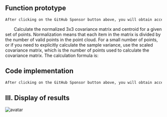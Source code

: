 ##  Function prototype 

  ```python  
After clicking on the GitHub Sponsor button above, you will obtain access permissions to my private code repository ( https://github.com/slowlon/my_code_bar ) to view this blog code. By searching the code number of this blog, you can find the code you need, code number is: 2024020309574225115
  ```  
   Calculate the normalized 3x3 covariance matrix and centroid for a given set of points. Normalization means that each item in the matrix is divided by the number of valid points in the point cloud. For a small number of points, or if you need to explicitly calculate the sample variance, use the scaled covariance matrix, which is the number of points used to calculate the covariance matrix. The calculation formula is:  

##  Code implementation 

  ```python  
After clicking on the GitHub Sponsor button above, you will obtain access permissions to my private code repository ( https://github.com/slowlon/my_code_bar ) to view this blog code. By searching the code number of this blog, you can find the code you need, code number is: 2024020309574225115
  ```  
##  III. Display of results 

 ![avatar]( 20210317203925412.png) 

